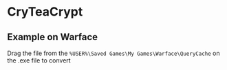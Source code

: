 # CryTeaCrypt
## Example on Warface
Drag the file from the ```%USER%\Saved Games\My Games\Warface\QueryCache``` on the .exe file to convert

